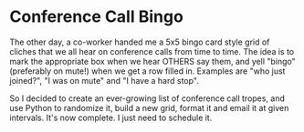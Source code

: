 # Conference Call Bingo
The other day, a co-worker handed me a 5x5 bingo card style grid of cliches that we all hear on conference calls from time to time. The idea is to mark the appropriate box when we hear OTHERS say them, and yell "bingo" (preferably on mute!) when we get a row filled in. Examples are "who just joined?", "I was on mute" and "I have a hard stop".

So I decided to create an ever-growing list of conference call tropes, and use Python to randomize it, build a new grid, format it and email it at given intervals. It's now complete. I just need to schedule it. 
